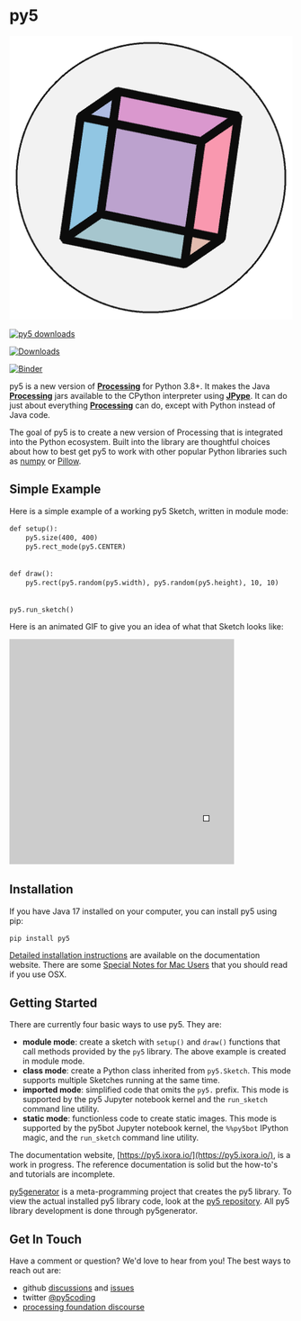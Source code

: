 # py5

![py5 logo](images/main/logo.png)

[![py5 downloads](https://pepy.tech/badge/py5/month)](https://pepy.tech/project/py5)

[![Downloads](https://pepy.tech/badge/py5/week)](https://pepy.tech/project/py5)

[![Binder](https://mybinder.org/badge_logo.svg)](https://mybinder.org/v2/gh/hx2A/py5book/HEAD?urlpath=lab)

py5 is a new version of [**Processing**][processing] for Python 3.8+. It makes the Java [**Processing**][processing] jars available to the CPython interpreter using [**JPype**][jpype]. It can do just about everything [**Processing**][processing] can do, except with Python instead of Java code.

The goal of py5 is to create a new version of Processing that is integrated into the Python ecosystem. Built into the library are thoughtful choices about how to best get py5 to work with other popular Python libraries such as [numpy](https://www.numpy.org/) or [Pillow](https://python-pillow.org/).

## Simple Example

Here is a simple example of a working py5 Sketch, written in module mode:

```{code-cell} ipython3
def setup():
    py5.size(400, 400)
    py5.rect_mode(py5.CENTER)


def draw():
    py5.rect(py5.random(py5.width), py5.random(py5.height), 10, 10)


py5.run_sketch()
```

Here is an animated GIF to give you an idea of what that Sketch looks like:

![index_example](images/main/index_example.gif)

## Installation

If you have Java 17 installed on your computer, you can install py5 using pip:

```bash
pip install py5
```

[Detailed installation instructions](https://py5.ixora.io/content/install.html) are available on the documentation website. There are some [Special Notes for Mac Users](https://py5.ixora.io/content/osx_users.html) that you should read if you use OSX.

## Getting Started

There are currently four basic ways to use py5. They are:

* **module mode**: create a sketch with `setup()` and `draw()` functions that call methods provided by the `py5` library. The above example is created in module mode.
* **class mode**: create a Python class inherited from `py5.Sketch`. This mode supports multiple Sketches running at the same time.
* **imported mode**: simplified code that omits the `py5.` prefix. This mode is supported by the py5 Jupyter notebook kernel and the `run_sketch` command line utility.
* **static mode**: functionless code to create static images. This mode is supported by the py5bot Jupyter notebook kernel, the `%%py5bot` IPython magic, and the `run_sketch` command line utility.

The documentation website, [https://py5.ixora.io/](https://py5.ixora.io/), is a work in progress. The reference documentation is solid but the how-to's and tutorials are incomplete.

[py5generator][py5generator_repo] is a meta-programming project that creates the py5 library. To view the actual installed py5 library code, look at the [py5 repository][py5_repo]. All py5 library development is done through py5generator.

## Get In Touch

Have a comment or question? We'd love to hear from you! The best ways to reach out are:

* github [discussions](https://github.com/hx2A/py5generator/discussions) and [issues](https://github.com/hx2A/py5generator/issues)
* twitter [@py5coding](https://twitter.com/py5coding)
* [processing foundation discourse](https://discourse.processing.org/)

[processing]: https://github.com/processing/processing4
[jpype]: https://github.com/jpype-project/jpype
[py5_repo]: https://github.com/hx2A/py5
[py5generator_repo]: https://github.com/hx2A/py5generator
